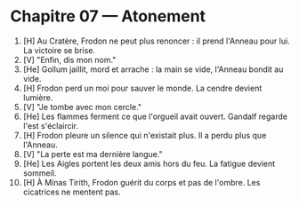 # Chapitre 07 — Atonement

1. [H] Au Cratère, Frodon ne peut plus renoncer : il prend l'Anneau pour lui. La victoire se brise.
2. [V] "Enfin, dis mon nom."
3. [He] Gollum jaillit, mord et arrache : la main se vide, l'Anneau bondit au vide.
4. [H] Frodon perd un moi pour sauver le monde. La cendre devient lumière.
5. [V] "Je tombe avec mon cercle."
6. [He] Les flammes ferment ce que l'orgueil avait ouvert. Gandalf regarde l'est s'éclaircir.
7. [H] Frodon pleure un silence qui n'existait plus. Il a perdu plus que l'Anneau.
8. [V] "La perte est ma dernière langue."
9. [He] Les Aigles portent les deux amis hors du feu. La fatigue devient sommeil.
10. [H] À Minas Tirith, Frodon guérit du corps et pas de l'ombre. Les cicatrices ne mentent pas.
